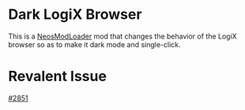 # Dark LogiX Browser
This is a [NeosModLoader](https://github.com/zkxs/NeosModLoader) mod that changes the behavior of the LogiX browser so as to make it dark mode and single-click.

# Revalent Issue
[#2851](https://github.com/Neos-Metaverse/NeosPublic/issues/2851)
